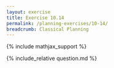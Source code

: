 ```yaml
---
layout: exercise
title: Exercise 10.14
permalink: /planning-exercises/10-14/
breadcrumb: Classical Planning
---
```


{% include mathjax_support %}

<div><i class="arrow-up" data-chapter="planning-exercises" data-exercise="ex_14" data-rating="0"></i></div>
{% include_relative question.md %}
